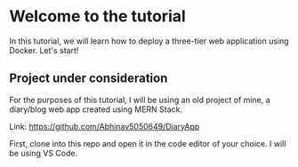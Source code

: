# Welcome to the tutorial

In this tutorial, we will learn how to deploy a three-tier web application using Docker. Let's start!

## Project under consideration

For the purposes of this tutorial, I will be using an old project of mine, a diary/blog web app created using MERN Stack. 

Link: https://github.com/Abhinav5050649/DiaryApp

First, clone into this repo and open it in the code editor of your choice. I will be using VS Code.
